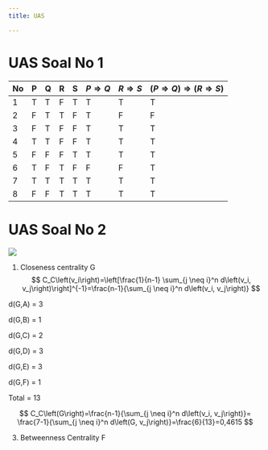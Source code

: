 ```yaml
---
title: UAS

---
```


# UAS Soal No 1

| No | P | Q | R | S | $P\Longrightarrow Q$ |$R\Longrightarrow S$ |$(P\Longrightarrow Q) \Longrightarrow(R\Longrightarrow S)$ |
| -------- | -------- | -------- |-------- |-------- |-------- |-------- |-------- |
| 1 | T | T | F | T | T | T | T |
| 2 | F | T | T | F | T | F | F |
| 3 | F | T  | F| F | T | T | T |
| 4 | T | T | F | F | T | T | T |
| 5 | F | F | F | T | T | T | T |
| 6 | T | F | T | F | F | F | T |
| 7 | T | T | T | T | T | T | T |
| 8 | F | F | T | T | T | T | T |


# UAS Soal No 2

![](https://cdn.mathpix.com/snip/images/3YJ2eUWQlO_lAO99gI4LbA61S3_lEOB8nfONcw23xRA.original.fullsize.png)

1. Closeness centrality G
$$
C_C\left(v_i\right)=\left[\frac{1}{n-1} \sum_{j \neq i}^n d\left(v_i, v_j\right)\right]^{-1}=\frac{n-1}{\sum_{j \neq i}^n d\left(v_i, v_j\right)}
$$


d(G,A) = 3

d(G,B) = 1

d(G,C) = 2

d(G,D) = 3

d(G,E) = 3

d(G,F) = 1

Total = 13

$$
C_C\left(G\right)=\frac{n-1}{\sum_{j \neq i}^n d\left(v_i, v_j\right)}= \frac{7-1}{\sum_{j \neq i}^n d\left(G, v_j\right)}=\frac{6}{13}=0,4615
$$

3. Betweenness Centrality F








